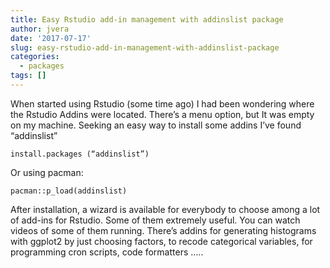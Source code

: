 ```yaml
---
title: Easy Rstudio add-in management with addinslist package
author: jvera
date: '2017-07-17'
slug: easy-rstudio-add-in-management-with-addinslist-package
categories:
  - packages
tags: []
---
```


When started using Rstudio (some time ago) I had been wondering where the Rstudio Addins were located. There’s a menu option, but It was empty on my machine. Seeking an easy way to install some addins I’ve found “addinslist”

```
install.packages (“addinslist”)
```
Or using pacman:
```
pacman::p_load(addinslist)
```
After installation, a wizard is available for everybody to choose among a lot of add-ins for Rstudio. Some of them extremely useful. You can watch videos of some of them running.
There’s addins for generating histograms with ggplot2 by just choosing factors, to recode categorical variables, for programming cron scripts, code formatters …..